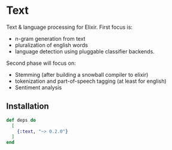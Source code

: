 # Text

Text & language processing for Elixir.  First focus is:

* n-gram generation from text
* pluralization of english words
* language detection using pluggable classifier backends.

Second phase will focus on:

* Stemming (after building a snowball compiler to elixir)
* tokenization and part-of-speech tagging (at least for english)
* Sentiment analysis

## Installation

```elixir
def deps do
  [
    {:text, "~> 0.2.0"}
  ]
end
```

